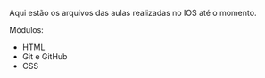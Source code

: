 Aqui estão os arquivos das aulas realizadas no IOS até o momento.

Módulos:
- HTML
- Git e GitHub
- CSS